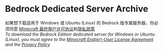 # Bedrock Dedicated Server Archive
如果想下载适用于 Windows 或 Ubuntu (Linux) 的 Bedrock 版专属服务器，你必须同意 [Minecraft 最终用户许可协议](EULA.zh.hans.md)和[隐私政策](https://www.microsoft.com/zh-cn/privacy/privacystatement)  
_To download the Bedrock Edition dedicated server for Windows or Ubuntu (Linux), you must agree to the [Minecraft End(er)-User License Agreement](EULA.en.us.md) and the [Privacy Policy](https://www.microsoft.com/en-us/privacy/privacystatement)_